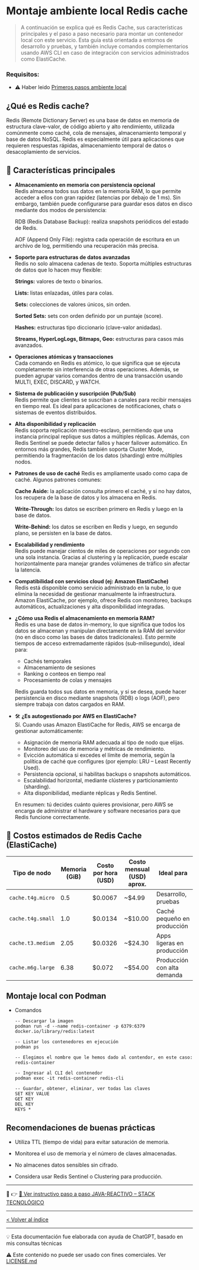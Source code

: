 # Montaje ambiente local Redis cache
> A continuación se explica qué es Redis Cache, sus características principales y el paso a paso necesario para montar un contenedor local con este servicio. Esta guía está orientada a entornos de desarrollo y pruebas, y también incluye comandos complementarios usando AWS CLI en caso de integración con servicios administrados como ElastiCache.

### Requisitos: 

- ⚠️ Haber leido [Primeros pasos ambiente local](./podman-localstack-aws.md)

## ¿Qué es Redis cache?

Redis (Remote Dictionary Server) es una base de datos en memoria de estructura clave-valor, de código abierto y alto rendimiento, utilizada comúnmente como caché, cola de mensajes, almacenamiento temporal y base de datos NoSQL. Redis es especialmente útil para aplicaciones que requieren respuestas rápidas, almacenamiento temporal de datos o desacoplamiento de servicios.

## 🚀 Características principales

- **Almacenamiento en memoria con persistencia opcional**  
    Redis almacena todos sus datos en la memoria RAM, lo que permite acceder a ellos con gran rapidez (latencias por debajo de 1 ms). Sin embargo, también puede configurarse para guardar esos datos en disco mediante dos modos de persistencia:

    RDB (Redis Database Backup): realiza snapshots periódicos del estado de Redis.

    AOF (Append Only File): registra cada operación de escritura en un archivo de log, permitiendo una recuperación más precisa.

- **Soporte para estructuras de datos avanzadas**  
    Redis no solo almacena cadenas de texto. Soporta múltiples estructuras de datos que lo hacen muy flexible:

    **Strings:** valores de texto o binarios.

    **Lists:** listas enlazadas, útiles para colas.

    **Sets:** colecciones de valores únicos, sin orden.

    **Sorted Sets:** sets con orden definido por un puntaje (score).

    **Hashes:** estructuras tipo diccionario (clave-valor anidadas).

    **Streams, HyperLogLogs, Bitmaps, Geo:** estructuras para casos más avanzados.

- **Operaciones atómicas y transacciones**  
    Cada comando en Redis es atómico, lo que significa que se ejecuta completamente sin interferencia de otras operaciones. Además, se pueden agrupar varios comandos dentro de una transacción usando MULTI, EXEC, DISCARD, y WATCH.

- **Sistema de publicación y suscripción (Pub/Sub)**  
    Redis permite que clientes se suscriban a canales para recibir mensajes en tiempo real. Es ideal para aplicaciones de notificaciones, chats o sistemas de eventos distribuidos.

- **Alta disponibilidad y replicación**  
    Redis soporta replicación maestro-esclavo, permitiendo que una instancia principal replique sus datos a múltiples réplicas. Además, con Redis Sentinel se puede detectar fallos y hacer failover automático. En entornos más grandes, Redis también soporta Cluster Mode, permitiendo la fragmentación de los datos (sharding) entre múltiples nodos.

- **Patrones de uso de caché** 
    Redis es ampliamente usado como capa de caché. Algunos patrones comunes:

    **Cache Aside:** la aplicación consulta primero el caché, y si no hay datos, los recupera de la base de datos y los almacena en Redis.

    **Write-Through:** los datos se escriben primero en Redis y luego en la base de datos.

    **Write-Behind:** los datos se escriben en Redis y luego, en segundo plano, se persisten en la base de datos.

- **Escalabilidad y rendimiento**  
    Redis puede manejar cientos de miles de operaciones por segundo con una sola instancia. Gracias al clustering y la replicación, puede escalar horizontalmente para manejar grandes volúmenes de tráfico sin afectar la latencia.

- **Compatibilidad con servicios cloud (ej: Amazon ElastiCache)**  
    Redis está disponible como servicio administrado en la nube, lo que elimina la necesidad de gestionar manualmente la infraestructura. Amazon ElastiCache, por ejemplo, ofrece Redis con monitoreo, backups automáticos, actualizaciones y alta disponibilidad integradas.

- **¿Cómo usa Redis el almacenamiento en memoria RAM?**  
    Redis es una base de datos in-memory, lo que significa que todos los datos se almacenan y manipulan directamente en la RAM del servidor (no en disco como las bases de datos tradicionales). Esto permite tiempos de acceso extremadamente rápidos (sub-milisegundo), ideal para:

    - Cachés temporales
    - Almacenamiento de sesiones
    - Ranking o conteos en tiempo real
    - Procesamiento de colas y mensajes

    Redis guarda todos sus datos en memoria, y si se desea, puede hacer persistencia en disco mediante snapshots (RDB) o logs (AOF), pero siempre trabaja con datos cargados en RAM.

- 🛠️ **¿Es autogestionado por AWS en ElastiCache?**  
Sí. Cuando usas Amazon ElastiCache for Redis, AWS se encarga de gestionar automáticamente:

    - Asignación de memoria RAM adecuada al tipo de nodo que elijas.
    - Monitoreo del uso de memoria y métricas de rendimiento.
    - Evicción automática si excedes el límite de memoria, según la política de caché que configures (por ejemplo: LRU – Least Recently Used).
    - Persistencia opcional, si habilitas backups o snapshots automáticos.
    - Escalabilidad horizontal, mediante clústeres y particionamiento (sharding).
    - Alta disponibilidad, mediante réplicas y Redis Sentinel.

    En resumen: tú decides cuánto quieres provisionar, pero AWS se encarga de administrar el hardware y software necesarios para que Redis funcione correctamente.

## 🧮 Costos estimados de Redis Cache (ElastiCache)  

| Tipo de nodo      | Memoria (GiB) | Costo por hora (USD) | Costo mensual (USD) aprox. | Ideal para                  |
| ----------------- | ------------- | -------------------- | -------------------------- | --------------------------- |
| `cache.t4g.micro` | 0.5           | \$0.0067             | \~\$4.99                   | Desarrollo, pruebas         |
| `cache.t4g.small` | 1.0           | \$0.0134             | \~\$10.00                  | Caché pequeño en producción |
| `cache.t3.medium` | 2.05          | \$0.0326             | \~\$24.30                  | Apps ligeras en producción  |
| `cache.m6g.large` | 6.38          | \$0.072              | \~\$54.00                  | Producción con alta demanda |

## Montaje local con Podman  

- Comandos  

    ```
    -- Descargar la imagen
    podman run -d --name redis-container -p 6379:6379 docker.io/library/redis:latest

    -- Listar los contenedores en ejecución
    podman ps

    -- Elegimos el nombre que le hemos dado al contendor, en este caso: redis-container

    -- Ingresar al CLI del contenedor
    podman exec -it redis-container redis-cli

    -- Guardar, obtener, eliminar, ver todas las claves
    SET KEY VALUE
    GET KEY
    DEL KEY
    KEYS *
    ```

## Recomendaciones de buenas prácticas  

- Utiliza TTL (tiempo de vida) para evitar saturación de memoria.

- Monitorea el uso de memoria y el número de claves almacenadas.

- No almacenes datos sensibles sin cifrado.

- Considera usar Redis Sentinel o Clustering para producción.  

---

🔗 👉 [📘 Ver instructivo paso a paso JAVA-REACTIVO – STACK TECNOLÓGICO](../PRINCIPAL.md)

--- 

[< Volver al índice](../README.md)

---

💡 Esta documentación fue elaborada con ayuda de ChatGPT, basado en mis consultas técnicas

⚠️ Este contenido no puede ser usado con fines comerciales. Ver [LICENSE.md](../LICENSE.md)
